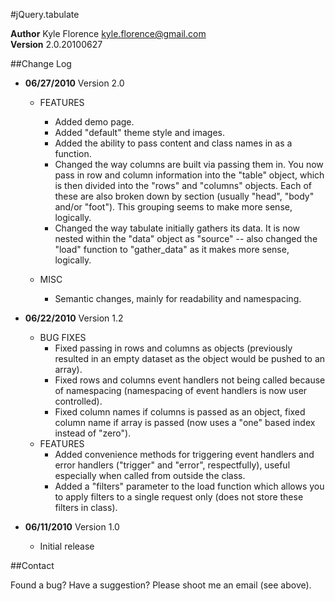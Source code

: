 #jQuery.tabulate

__Author__ Kyle Florence <kyle.florence@gmail.com>  
__Version__ 2.0.20100627

##Change Log
  
* __06/27/2010__ Version 2.0
    * FEATURES
        * Added demo page.
        * Added "default" theme style and images.
        * Added the ability to pass content and class names in as a function.
        * Changed the way columns are built via passing them in.  You now pass
        in row and column information into the "table" object, which is then
        divided into the "rows" and "columns" objects.  Each of these are
        also broken down by section (usually "head", "body" and/or "foot").
        This grouping seems to make more sense, logically.
        * Changed the way tabulate initially gathers its data.  It is now
        nested within the "data" object as "source" -- also changed the
        "load" function to "gather_data" as it makes more sense, logically.

    * MISC
        * Semantic changes, mainly for readability and namespacing.

* __06/22/2010__ Version 1.2
    * BUG FIXES
        * Fixed passing in rows and columns as objects (previously resulted in
        an empty dataset as the object would be pushed to an array).
        * Fixed rows and columns event handlers not being called because of
        namespacing (namespacing of event handlers is now user controlled).
        * Fixed column names if columns is passed as an object, fixed column
        name if array is passed (now uses a "one" based index instead of "zero").
    * FEATURES
        * Added convenience methods for triggering event handlers and error
        handlers ("trigger" and "error", respectfully), useful especially
        when called from outside the class.
        * Added a "filters" parameter to the load function which allows you
        to apply filters to a single request only (does not store these filters
        in class).
  
* __06/11/2010__ Version 1.0
    * Initial release

##Contact

Found a bug?  Have a suggestion?  Please shoot me an email (see above).
